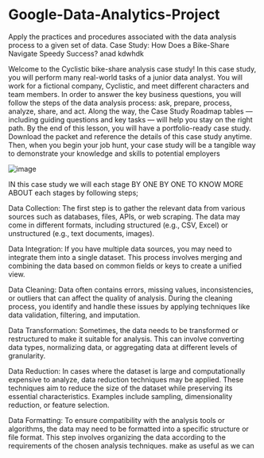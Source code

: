 # Google-Data-Analytics-Project
Apply the practices and procedures associated with the data analysis process to a given set of data.
Case Study: How Does a Bike-Share Navigate Speedy Success? anad kdwhdk

Welcome to the Cyclistic bike-share analysis case study! In this case study, you will perform many real-world tasks of a junior
data analyst. You will work for a fictional company, Cyclistic, and meet different characters and team members. In order to
answer the key business questions, you will follow the steps of the data analysis process: ask, prepare, process, analyze,
share, and act. Along the way, the Case Study Roadmap tables — including guiding questions and key tasks — will help you
stay on the right path.
By the end of this lesson, you will have a portfolio-ready case study. Download the packet and reference the details of this
case study anytime. Then, when you begin your job hunt, your case study will be a tangible way to demonstrate your
knowledge and skills to potential employers

![image](https://github.com/Ishikashrivastava/Google-Data-Analytics-Project/assets/80690119/407f76d1-161e-4bd3-a789-7437708f48fb)
 
 IN this case study we will each stage BY ONE BY ONE TO KNOW MORE ABOUT each stages by following steps;
 
 Data Collection: The first step is to gather the relevant data from various sources such as databases, files, APIs, or web scraping. The data may come in different formats, including structured (e.g., CSV, Excel) or unstructured (e.g., text documents, images).

Data Integration: If you have multiple data sources, you may need to integrate them into a single dataset. This process involves merging and combining the data based on common fields or keys to create a unified view.

Data Cleaning: Data often contains errors, missing values, inconsistencies, or outliers that can affect the quality of analysis. During the cleaning process, you identify and handle these issues by applying techniques like data validation, filtering, and imputation.

Data Transformation: Sometimes, the data needs to be transformed or restructured to make it suitable for analysis. This can involve converting data types, normalizing data, or aggregating data at different levels of granularity.

Data Reduction: In cases where the dataset is large and computationally expensive to analyze, data reduction techniques may be applied. These techniques aim to reduce the size of the dataset while preserving its essential characteristics. Examples include sampling, dimensionality reduction, or feature selection.

Data Formatting: To ensure compatibility with the analysis tools or algorithms, the data may need to be formatted into a specific structure or file format. This step involves organizing the data according to the requirements of the chosen analysis techniques.
make as useful as we can

